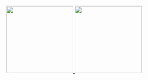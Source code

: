 

<p align="center">
<a href="https://github.com/unworried">
  <img height="180em" src="https://github-readme-stats.vercel.app/api?username=unworried&count_private=true&show_icons=true&theme=dark" />
  <img height="180em" src="https://github-readme-stats.vercel.app/api/top-langs/?username=unworried"
 />
</a>
</p>
